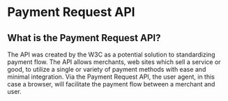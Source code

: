 # Payment Request API

## What is the Payment Request API?
The API was created by the W3C as a potential solution to standardizing payment flow.  The API allows merchants, web sites which sell a service or good, to utilize a single or variety of payment methods with ease and minimal integration.  Via the Payment Request API, the user agent, in this case a browser, will facilitate the payment flow between a merchant and user.

##
